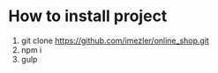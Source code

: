<h1> How to install project </h1>

1. git clone https://github.com/imezler/online_shop.git
2. npm i
3. gulp
